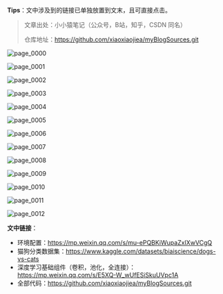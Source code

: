 **Tips**：文中涉及到的链接已单独放置到文末，且可直接点击。

> 文章出处：小小猿笔记（公众号，B站，知乎，CSDN 同名）
>
> 仓库地址：https://github.com/xiaoxiaojiea/myBlogSources.git

![page_0000](images/page_0000.jpg)

![page_0001](images/page_0001.jpg)

![page_0002](images/page_0002.jpg)

![page_0003](images/page_0003.jpg)

![page_0004](images/page_0004.jpg)

![page_0005](images/page_0005.jpg)

![page_0006](images/page_0006.jpg)

![page_0007](images/page_0007.jpg)

![page_0008](images/page_0008.jpg)

![page_0009](images/page_0009.jpg)

![page_0010](images/page_0010.jpg)

![page_0011](images/page_0011.jpg)

![page_0012](images/page_0012.jpg)

**文中链接**：

- 环境配置：https://mp.weixin.qq.com/s/mu-ePQBKiWupaZxIXwVCgQ
- 猫狗分类数据集：https://www.kaggle.com/datasets/biaiscience/dogs-vs-cats
- 深度学习基础组件（卷积，池化，全连接）：https://mp.weixin.qq.com/s/E5XQ-W_wUfESiSkuUVpc1A
- 全部代码：https://github.com/xiaoxiaojiea/myBlogSources.git





